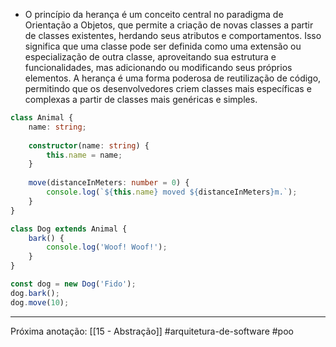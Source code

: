 - O princípio da herança é um conceito central no paradigma de Orientação a Objetos, que permite a criação de novas classes a partir de classes existentes, herdando seus atributos e comportamentos. Isso significa que uma classe pode ser definida como uma extensão ou especialização de outra classe, aproveitando sua estrutura e funcionalidades, mas adicionando ou modificando seus próprios elementos. A herança é uma forma poderosa de reutilização de código, permitindo que os desenvolvedores criem classes mais específicas e complexas a partir de classes mais genéricas e simples.

```typescript
class Animal {
	name: string;
	
	constructor(name: string) { 
		this.name = name;
	} 
	
	move(distanceInMeters: number = 0) { 
		console.log(`${this.name} moved ${distanceInMeters}m.`); 
	} 
}

class Dog extends Animal {
	bark() {
		console.log('Woof! Woof!');
	}
}

const dog = new Dog('Fido');
dog.bark();
dog.move(10);
```
---
Próxima anotação: [[15 - Abstração]]
#arquitetura-de-software #poo 